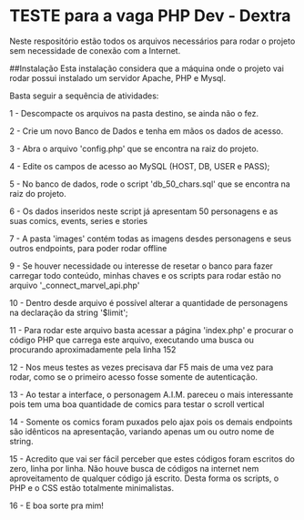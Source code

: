 # TESTE para a vaga PHP Dev - Dextra
Neste respositório estão todos os arquivos necessários para rodar o projeto sem necessidade de conexão com a Internet.

##Instalação
Esta instalação considera que a máquina onde o projeto vai rodar possui instalado um servidor Apache, PHP e Mysql.

Basta seguir a sequência de atividades:

1 - Descompacte os arquivos na pasta destino, se ainda não o fez.

2 - Crie um novo Banco de Dados e tenha em mãos os dados de acesso.

3 - Abra o arquivo 'config.php' que se encontra na raiz do projeto.

4 - Edite os campos de acesso ao MySQL (HOST, DB, USER e PASS);

5 - No banco de dados, rode o script 'db_50_chars.sql' que se encontra na raiz do projeto.

6 - Os dados inseridos neste script já apresentam 50 personagens e as suas comics, events, series e stories

7 - A pasta 'images' contém todas as imagens desdes personagens e seus outros endpoints, para poder rodar offline

9 - Se houver necessidade ou interesse de resetar o banco para fazer carregar todo conteúdo,
minhas chaves e os scripts para rodar estão no arquivo '_connect_marvel_api.php'

10 - Dentro desde arquivo é possível alterar a quantidade de personagens na declaração da string '$limit';

11 - Para rodar este arquivo basta acessar a página 'index.php' e procurar o código PHP que carrega este arquivo, 
executando uma busca ou procurando aproximadamente pela linha 152

12 - Nos meus testes as vezes precisava dar F5 mais de uma vez para rodar, como se o primeiro acesso fosse somente de autenticação.

13 - Ao testar a interface, o personagem A.I.M. pareceu o mais  interessante pois tem uma boa quantidade de comics para testar o scroll vertical

14 - Somente os comics foram puxados pelo ajax pois os demais endpoints são idênticos na apresentação, variando apenas um ou outro nome de string.

15 - Acredito que vai ser fácil perceber que estes códigos foram escritos do zero, linha por linha.
Não houve busca de códigos na internet nem aproveitamento de qualquer código já escrito.
Desta forma os scripts, o PHP e o CSS estão totalmente minimalistas.

16 - E boa sorte pra mim!

